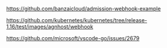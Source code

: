 https://github.com/banzaicloud/admission-webhook-example

https://github.com/kubernetes/kubernetes/tree/release-1.16/test/images/agnhost/webhook

https://github.com/microsoft/vscode-go/issues/2679